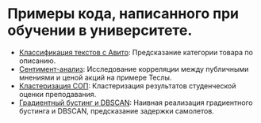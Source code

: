 # Примеры кода, написанного при обучении в университете.
* [Классификация текстов с Авито](https://github.com/SashaHub/uni-code/blob/main/avito_text_classification.ipynb): Предсказание категории товара по описанию.
* [Сентимент-анализ](https://github.com/SashaHub/uni-code/blob/main/sentiment_analysis.ipynb): Исследование корреляции между публичными мнениями и ценой акций на примере Теслы.
* [Кластеризация СОП](https://github.com/SashaHub/uni-code/blob/main/sentiment_analysis.ipynb): Кластеризация результатов студенческой оценки преподавания.
* [Градиентный бустинг и DBSCAN](https://github.com/SashaHub/uni-code/blob/main/boosting_and_dbscan.ipynb): Наивная реализация градиентного бустинга и DBSCAN, предсказание задержки самолетов.
